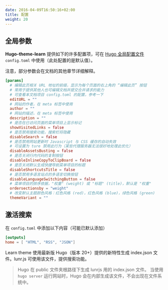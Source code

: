 ```yaml
---
date: 2016-04-09T16:50:16+02:00
title: 配置
weight: 20
---
```


## 全局参数

**Hugo-theme-learn** 提供如下的许多配置项，可在 [Hugo 全局配置文件](https://gohugo.io/overview/configuration/) `config.toml` 中使用（此处配置的是默认值）。

注意，部分参数会在文档的其他章节详细解释。

```toml
[params]
  # 编辑此页相关 URL 地址的前缀，显示为每个页面的右上角的 “编辑此页” 按钮
  # 常用于提供其他人也可编辑文档并提交合并请求的能力
  # 可查看本文档项目 config.toml 的配置，参考一下
  editURL = ""
  # 网站的作者，在 meta 标签中使用
  author = ""
  # 网站的描述，在 meta 标签中使用
  description = ""
  # 是否在已访问页面的菜单项目上显示标记
  showVisitedLinks = false
  # 是否禁用搜索功能，搜索栏将隐藏
  disableSearch = false
  # 是否禁用网站更新时 Javascript 与 CSS 缓存的自动失效
  # 可设置为 ture 禁用此行为（某些代理服务器无法很好地处理此优化）
  disableAssetsBusting = false
  # 是否关闭行内代码的复制按钮
  disableInlineCopyToClipBoard = false
  # 是否关闭默认生成快捷导航菜单项目的标题
  disableShortcutsTitle = false
  # 是否禁用多语言站点的多语言切换按钮
  disableLanguageSwitchingButton = false
  # 菜单项目的排序依据，"权重" (weight) 或 "标题" (title)，默认是 "权重"
  ordersectionsby = "weight"
  # 改变默认主题颜色风格：红色风格 (red)，红色风格 (blue)，绿色风格 (green)
  themeVariant = ""
```

## 激活搜索

在 `config.toml` 中添加以下内容（可能已默认添加）

```toml
[outputs]
home = [ "HTML", "RSS", "JSON"]
```
Learn theme 使用最新版 Hugo（版本 20+）提供的新特性生成 index.json 文件。lunr.js 可使用该文件，提供搜索功能。

> Hugo 在 public 文件夹根路径下生成 lunrjs 用的 index.json 文件。
> 当使用 `hugo server` 运行网站时，Hugo 会在内部生成该文件，不会出现在文件系统中。
